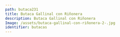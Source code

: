 ```yaml
---
path: butaca231
title: Butaca Gallinal con Riñonera
description: Butaca Gallinal con Riñonera
Image: /assets/butaca-gallinal-con-riñonera-2-.jpg
identifier: butacas
---
```


